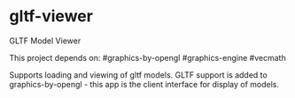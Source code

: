 # gltf-viewer

GLTF Model Viewer

This project depends on:
#graphics-by-opengl
#graphics-engine
#vecmath

Supports loading and viewing of gltf models.
GLTF support is added to graphics-by-opengl - this app is the client interface for display of models.



